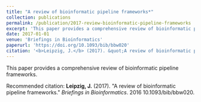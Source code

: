```yaml
---
title: "A review of bioinformatic pipeline frameworks*"
collection: publications
permalink: /publication/2017-review-bioinformatic-pipeline-frameworks
excerpt: 'This paper provides a comprehensive review of bioinformatic pipeline frameworks.'
date: 2017-01-01
venue: 'Briefings in Bioinformatics'
paperurl: 'https://doi.org/10.1093/bib/bbw020'
citation: '<b>Leipzig, J.</b> (2017). &quot;A review of bioinformatic pipeline frameworks.&quot; <i>Briefings in Bioinformatics</i>. 2016 10.1093/bib/bbw020.'
---
```

This paper provides a comprehensive review of bioinformatic pipeline frameworks.

Recommended citation: <b>Leipzig, J.</b> (2017). "A review of bioinformatic pipeline frameworks." <i>Briefings in Bioinformatics</i>. 2016 10.1093/bib/bbw020.
